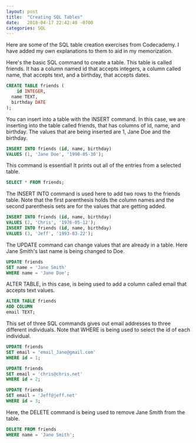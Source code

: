 ```yaml
---
layout: post
title:  "Creating SQL Tables"
date:   2018-04-17 22:42:40 -0700
categories: SQL
---
```


Here are some of the SQL table creation exercises from Codecademy. I have added my own explanations to them to aid in my memorization.

Here's the basic SQL command to create a table. This table is called friends. It has a column named id that accepts integers, a column called name, that accepts text, and a birthday, that accepts dates.
```SQL
CREATE TABLE friends (
	id INTEGER,
  name TEXT,
  birthday DATE
);
```

You can insert into a table with the INSERT command. In this case, we are inserting into the table called friends, that has columns of id, name, and birthday. The values that are being inserted are 1, Jane Doe and the birthday.
```SQL
INSERT INTO friends (id, name, birthday)
VALUES (1, 'Jane Doe', '1990-05-30');
```

This command is essential! It prints out all of the entries from a selected table.
```SQL
SELECT * FROM friends;
```

The INSERT INTO command is used here to add two rows to the friends table. Note that the first parenthesis holds the column names and the second parenthesis sets are for the values that are getting added.
```SQL
INSERT INTO friends (id, name, birthday)
VALUES (2, 'Chris', '1976-05-12');
INSERT INTO friends (id, name, birthday)
VALUES (3, 'Jeff', '1993-03-22');
```

The UPDATE command can change values that are already in a table. Here Jane Smith's last name is being changed to Doe.
```SQL
UPDATE friends
SET name = 'Jane Smith'
WHERE name = 'Jane Doe';
```

ALTER TABLE, in this case, is being used to add a column called email that accepts text values.
```SQL
ALTER TABLE friends
ADD COLUMN
email TEXT;
```

This set of three SQL commands gives out email addresses to three different individuals. Note that WHERE is being used to select the id of each individual.
```SQL
UPDATE friends
SET email = 'email_Jane@gmail.com'
WHERE id = 1;

UPDATE friends
SET email = 'chris@chris.net'
WHERE id = 2;

UPDATE friends
SET email = 'Jeff@jeff.net'
WHERE id = 3;
```

Here, the DELETE command is being used to remove Jane Smith from the table.
```SQL
DELETE FROM friends
WHERE name = 'Jane Smith';
```
